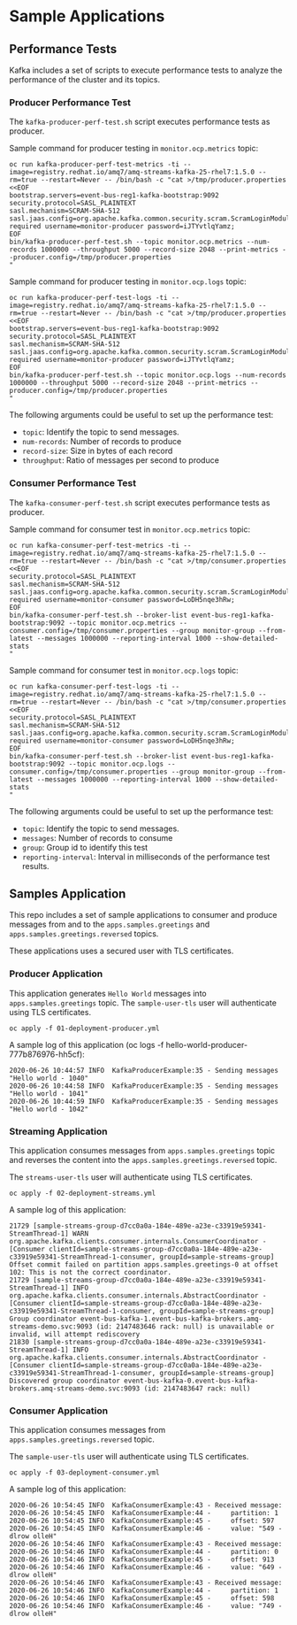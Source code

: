 # Sample Applications

## Performance Tests

Kafka includes a set of scripts to execute performance tests to analyze the performance
of the cluster and its topics.

### Producer Performance Test

The ```kafka-producer-perf-test.sh``` script executes performance tests as producer.

Sample command for producer testing in ```monitor.ocp.metrics``` topic:

```shell
oc run kafka-producer-perf-test-metrics -ti --image=registry.redhat.io/amq7/amq-streams-kafka-25-rhel7:1.5.0 --rm=true --restart=Never -- /bin/bash -c "cat >/tmp/producer.properties <<EOF 
bootstrap.servers=event-bus-reg1-kafka-bootstrap:9092
security.protocol=SASL_PLAINTEXT
sasl.mechanism=SCRAM-SHA-512
sasl.jaas.config=org.apache.kafka.common.security.scram.ScramLoginModule required username=monitor-producer password=iJTYvtlqYamz;
EOF
bin/kafka-producer-perf-test.sh --topic monitor.ocp.metrics --num-records 1000000 --throughput 5000 --record-size 2048 --print-metrics --producer.config=/tmp/producer.properties
"
```

Sample command for producer testing in ```monitor.ocp.logs``` topic:

```shell
oc run kafka-producer-perf-test-logs -ti --image=registry.redhat.io/amq7/amq-streams-kafka-25-rhel7:1.5.0 --rm=true --restart=Never -- /bin/bash -c "cat >/tmp/producer.properties <<EOF 
bootstrap.servers=event-bus-reg1-kafka-bootstrap:9092
security.protocol=SASL_PLAINTEXT
sasl.mechanism=SCRAM-SHA-512
sasl.jaas.config=org.apache.kafka.common.security.scram.ScramLoginModule required username=monitor-producer password=iJTYvtlqYamz;
EOF
bin/kafka-producer-perf-test.sh --topic monitor.ocp.logs --num-records 1000000 --throughput 5000 --record-size 2048 --print-metrics --producer.config=/tmp/producer.properties
"
```

The following arguments could be useful to set up the performance test:

* ```topic```: Identify the topic to send messages.
* ```num-records```: Number of records to produce
* ```record-size```: Size in bytes of each record
* ```throughput```: Ratio of messages per second to produce

### Consumer Performance Test

The ```kafka-consumer-perf-test.sh``` script executes performance tests as producer.

Sample command for consumer test in ```monitor.ocp.metrics``` topic:

```shell
oc run kafka-consumer-perf-test-metrics -ti --image=registry.redhat.io/amq7/amq-streams-kafka-25-rhel7:1.5.0 --rm=true --restart=Never -- /bin/bash -c "cat >/tmp/consumer.properties <<EOF 
security.protocol=SASL_PLAINTEXT
sasl.mechanism=SCRAM-SHA-512
sasl.jaas.config=org.apache.kafka.common.security.scram.ScramLoginModule required username=monitor-consumer password=LoDH5nqe3hRw;
EOF
bin/kafka-consumer-perf-test.sh --broker-list event-bus-reg1-kafka-bootstrap:9092 --topic monitor.ocp.metrics --consumer.config=/tmp/consumer.properties --group monitor-group --from-latest --messages 1000000 --reporting-interval 1000 --show-detailed-stats
"
```

Sample command for consumer test in ```monitor.ocp.logs``` topic:

```shell
oc run kafka-consumer-perf-test-logs -ti --image=registry.redhat.io/amq7/amq-streams-kafka-25-rhel7:1.5.0 --rm=true --restart=Never -- /bin/bash -c "cat >/tmp/consumer.properties <<EOF 
security.protocol=SASL_PLAINTEXT
sasl.mechanism=SCRAM-SHA-512
sasl.jaas.config=org.apache.kafka.common.security.scram.ScramLoginModule required username=monitor-consumer password=LoDH5nqe3hRw;
EOF
bin/kafka-consumer-perf-test.sh --broker-list event-bus-reg1-kafka-bootstrap:9092 --topic monitor.ocp.logs --consumer.config=/tmp/consumer.properties --group monitor-group --from-latest --messages 1000000 --reporting-interval 1000 --show-detailed-stats
"
```

The following arguments could be useful to set up the performance test:

* ```topic```: Identify the topic to send messages.
* ```messages```: Number of records to consume
* ```group```: Group id to identify this test
* ```reporting-interval```: Interval in milliseconds of the performance test results.

## Samples Application

This repo includes a set of sample applications to consumer and produce messages from and to the
```apps.samples.greetings``` and ```apps.samples.greetings.reversed``` topics.

These applications uses a secured user with TLS certificates.

### Producer Application

This application generates `Hello World` messages into ```apps.samples.greetings``` topic. The
```sample-user-tls``` user will authenticate using TLS certificates.

```shell
oc apply -f 01-deployment-producer.yml
```

A sample log of this application (oc logs -f hello-world-producer-777b876976-hh5cf):

```log
2020-06-26 10:44:57 INFO  KafkaProducerExample:35 - Sending messages "Hello world - 1040"
2020-06-26 10:44:58 INFO  KafkaProducerExample:35 - Sending messages "Hello world - 1041"
2020-06-26 10:44:59 INFO  KafkaProducerExample:35 - Sending messages "Hello world - 1042"
```

### Streaming Application

This application consumes messages from ```apps.samples.greetings``` topic and reverses the content
into the ```apps.samples.greetings.reversed``` topic.

The ```streams-user-tls``` user will authenticate using TLS certificates.

```shell
oc apply -f 02-deployment-streams.yml
```

A sample log of this application:

```log
21729 [sample-streams-group-d7cc0a0a-184e-489e-a23e-c33919e59341-StreamThread-1] WARN org.apache.kafka.clients.consumer.internals.ConsumerCoordinator - [Consumer clientId=sample-streams-group-d7cc0a0a-184e-489e-a23e-c33919e59341-StreamThread-1-consumer, groupId=sample-streams-group] Offset commit failed on partition apps.samples.greetings-0 at offset 102: This is not the correct coordinator.
21729 [sample-streams-group-d7cc0a0a-184e-489e-a23e-c33919e59341-StreamThread-1] INFO org.apache.kafka.clients.consumer.internals.AbstractCoordinator - [Consumer clientId=sample-streams-group-d7cc0a0a-184e-489e-a23e-c33919e59341-StreamThread-1-consumer, groupId=sample-streams-group] Group coordinator event-bus-kafka-1.event-bus-kafka-brokers.amq-streams-demo.svc:9093 (id: 2147483646 rack: null) is unavailable or invalid, will attempt rediscovery
21830 [sample-streams-group-d7cc0a0a-184e-489e-a23e-c33919e59341-StreamThread-1] INFO org.apache.kafka.clients.consumer.internals.AbstractCoordinator - [Consumer clientId=sample-streams-group-d7cc0a0a-184e-489e-a23e-c33919e59341-StreamThread-1-consumer, groupId=sample-streams-group] Discovered group coordinator event-bus-kafka-0.event-bus-kafka-brokers.amq-streams-demo.svc:9093 (id: 2147483647 rack: null)
```

### Consumer Application

This application consumes messages from ```apps.samples.greetings.reversed``` topic.

The ```sample-user-tls``` user will authenticate using TLS certificates.

```shell
oc apply -f 03-deployment-consumer.yml
```

A sample log of this application:

```log
2020-06-26 10:54:45 INFO  KafkaConsumerExample:43 - Received message:
2020-06-26 10:54:45 INFO  KafkaConsumerExample:44 - 	partition: 1
2020-06-26 10:54:45 INFO  KafkaConsumerExample:45 - 	offset: 597
2020-06-26 10:54:45 INFO  KafkaConsumerExample:46 - 	value: "549 - dlrow olleH"
2020-06-26 10:54:46 INFO  KafkaConsumerExample:43 - Received message:
2020-06-26 10:54:46 INFO  KafkaConsumerExample:44 - 	partition: 0
2020-06-26 10:54:46 INFO  KafkaConsumerExample:45 - 	offset: 913
2020-06-26 10:54:46 INFO  KafkaConsumerExample:46 - 	value: "649 - dlrow olleH"
2020-06-26 10:54:46 INFO  KafkaConsumerExample:43 - Received message:
2020-06-26 10:54:46 INFO  KafkaConsumerExample:44 - 	partition: 1
2020-06-26 10:54:46 INFO  KafkaConsumerExample:45 - 	offset: 598
2020-06-26 10:54:46 INFO  KafkaConsumerExample:46 - 	value: "749 - dlrow olleH"
```
